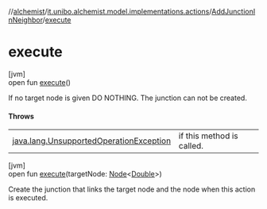 //[alchemist](../../../index.md)/[it.unibo.alchemist.model.implementations.actions](../index.md)/[AddJunctionInNeighbor](index.md)/[execute](execute.md)

# execute

[jvm]\
open fun [execute](execute.md)()

If no target node is given DO NOTHING. The junction can not be created.

#### Throws

| | |
|---|---|
| [java.lang.UnsupportedOperationException](https://docs.oracle.com/javase/8/docs/api/java/lang/UnsupportedOperationException.html) | if this method is called. |

[jvm]\
open fun [execute](execute.md)(targetNode: [Node](../../it.unibo.alchemist.model.interfaces/-node/index.md)<[Double](https://docs.oracle.com/javase/8/docs/api/java/lang/Double.html)>)

Create the junction that links the target node and the node when this action is executed.
